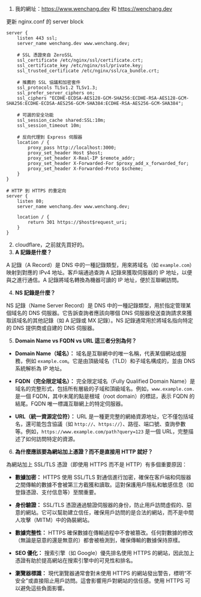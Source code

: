 1. 我的網址：https://www.wenchang.dev 和 https://wenchang.dev

更新 nginx.conf 的 server block
```nginx
server {
    listen 443 ssl;
    server_name wenchang.dev www.wenchang.dev;

    # SSL 憑證來自 ZeroSSL
    ssl_certificate /etc/nginx/ssl/certificate.crt;
    ssl_certificate_key /etc/nginx/ssl/private.key;
    ssl_trusted_certificate /etc/nginx/ssl/ca_bundle.crt;

    # 推薦的 SSL 協議和加密套件
    ssl_protocols TLSv1.2 TLSv1.3;
    ssl_prefer_server_ciphers on;
    ssl_ciphers "ECDHE-ECDSA-AES128-GCM-SHA256:ECDHE-RSA-AES128-GCM-SHA256:ECDHE-ECDSA-AES256-GCM-SHA384:ECDHE-RSA-AES256-GCM-SHA384";

    # 可選的安全功能
    ssl_session_cache shared:SSL:10m;
    ssl_session_timeout 10m;

    # 反向代理到 Express 伺服器
    location / {
        proxy_pass http://localhost:3000;
        proxy_set_header Host $host;
        proxy_set_header X-Real-IP $remote_addr;
        proxy_set_header X-Forwarded-For $proxy_add_x_forwarded_for;
        proxy_set_header X-Forwarded-Proto $scheme;
    }
}

# HTTP 到 HTTPS 的重定向
server {
    listen 80;
    server_name wenchang.dev www.wenchang.dev;

    location / {
        return 301 https://$host$request_uri;
    }
}
```

2. cloudflare，之前就先買好的。
3. **A 記錄是什麼？**

A 記錄（A Record）是 DNS 中的一種記錄類型，用來將域名（如 `example.com`）映射到對應的 IPv4 地址。客戶端通過查詢 A 記錄來獲取伺服器的 IP 地址，以便與之進行通信。A 記錄將域名轉換為機器可讀的 IP 地址，便於互聯網訪問。

4. **NS 記錄是什麼？**

NS 記錄（Name Server Record）是 DNS 中的一種記錄類型，用於指定管理某個域名的 DNS 伺服器。它告訴查詢者應該向哪個 DNS 伺服器發送查詢請求來獲取該域名的其他記錄（如 A 記錄或 MX 記錄）。NS 記錄通常用於將域名指向特定的 DNS 提供商或自建的 DNS 伺服器。

5. **Domain Name vs FQDN vs URL 這三者分別為何？**

- **Domain Name（域名）：** 域名是互聯網中的唯一名稱，代表某個網站或服務，例如 `example.com`。它是由頂級域名（TLD）和子域名構成的，並由 DNS 系統解析為 IP 地址。

- **FQDN（完全限定域名）：** 完全限定域名（Fully Qualified Domain Name）是域名的完整形式，包括所有層級的子域和頂級域名。例如，`www.example.com.` 是一個 FQDN，其中末尾的點是根域（root domain）的標誌，表示 FQDN 的結尾。FQDN 唯一標識互聯網上的特定伺服器。

- **URL（統一資源定位符）：** URL 是一種更完整的網絡資源地址，它不僅包括域名，還可能包含協議（如 `http://`、`https://`）、路徑、端口號、查詢參數等。例如，`https://www.example.com/path?query=123` 是一個 URL，完整描述了如何訪問特定的資源。

6. **為什麼應該要為網站加上憑證？而不是直接用 HTTP 就好？**

為網站加上 SSL/TLS 憑證（即使用 HTTPS 而不是 HTTP）有多個重要原因：

- **數據加密：** HTTPS 使用 SSL/TLS 對通信進行加密，確保在客戶端和伺服器之間傳輸的數據不會被第三方截獲和讀取。這對保護用戶隱私和敏感信息（如登錄憑證、支付信息等）至關重要。

- **身份驗證：** SSL/TLS 憑證通過驗證伺服器的身份，防止用戶訪問虛假的、惡意的網站。它可以幫助建立信任，確保用戶訪問的是合法的網站，而不是中間人攻擊（MITM）中的偽裝網站。

- **數據完整性：** HTTPS 確保數據在傳輸過程中不會被篡改。任何對數據的修改（無論是惡意的還是無意的）都會被檢測到，確保傳輸的數據保持原樣。

- **SEO 優化：** 搜索引擎（如 Google）優先排名使用 HTTPS 的網站，因此加上憑證有助於提高網站在搜索引擎中的可見性和排名。

- **瀏覽器標識：** 現代瀏覽器通常會對未使用 HTTPS 的網站發出警告，標明“不安全”或直接阻止用戶訪問。這會影響用戶對網站的信任感。使用 HTTPS 可以避免這些負面影響。
